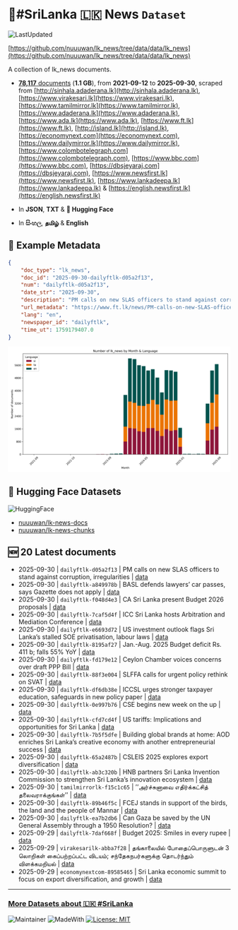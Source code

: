 # 📄#SriLanka 🇱🇰 News `Dataset`

![LastUpdated](https://img.shields.io/badge/last_updated-2025--09--30_03:18:29-green)

[https://github.com/nuuuwan/lk_news/tree/data/data/lk_news](https://github.com/nuuuwan/lk_news/tree/data/data/lk_news)

A collection of lk_news documents.

- [**78,117** documents](https://github.com/nuuuwan/lk_news/tree/data/data/lk_news) (**1.1 GB**), from **2021-09-12** to **2025-09-30**, scraped from [http://sinhala.adaderana.lk](http://sinhala.adaderana.lk), [https://www.virakesari.lk](https://www.virakesari.lk), [https://www.tamilmirror.lk](https://www.tamilmirror.lk), [https://www.adaderana.lk](https://www.adaderana.lk), [https://www.ada.lk](https://www.ada.lk), [https://www.ft.lk](https://www.ft.lk), [http://island.lk](http://island.lk), [https://economynext.com](https://economynext.com), [https://www.dailymirror.lk](https://www.dailymirror.lk), [https://www.colombotelegraph.com](https://www.colombotelegraph.com), [https://www.bbc.com](https://www.bbc.com), [https://dbsjeyaraj.com](https://dbsjeyaraj.com), [https://www.newsfirst.lk](https://www.newsfirst.lk), [https://www.lankadeepa.lk](https://www.lankadeepa.lk) & [https://english.newsfirst.lk](https://english.newsfirst.lk)

- In **JSON**, **TXT** & **🤗 Hugging Face**

- In **සිංහල**, **தமிழ்** & **English**

## 📝 Example Metadata

```json
{
    "doc_type": "lk_news",
    "doc_id": "2025-09-30-dailyftlk-d05a2f13",
    "num": "dailyftlk-d05a2f13",
    "date_str": "2025-09-30",
    "description": "PM calls on new SLAS officers to stand against corruption, irregularities",
    "url_metadata": "https://www.ft.lk/news/PM-calls-on-new-SLAS-officers-to-stand-against-corruption-irregularities/56-782390",
    "lang": "en",
    "newspaper_id": "dailyftlk",
    "time_ut": 1759179407.0
}
```

![Chart](https://raw.githubusercontent.com/nuuuwan/lk_news/refs/heads/data/data/lk_news/docs_by_month_and_lang.png)

## 🤗 Hugging Face Datasets

![HuggingFace](https://img.shields.io/badge/-HuggingFace-FDEE21?style=for-the-badge&logo=HuggingFace)

- [nuuuwan/lk-news-docs](https://huggingface.co/datasets/nuuuwan/lk-news-docs)
- [nuuuwan/lk-news-chunks](https://huggingface.co/datasets/nuuuwan/lk-news-chunks)

## 🆕 20 Latest documents

- 2025-09-30 | `dailyftlk-d05a2f13` | PM calls on new SLAS officers to stand against corruption, irregularities | [data](https://github.com/nuuuwan/lk_news/tree/data/data/lk_news/2020s/2025/2025-09-30-dailyftlk-d05a2f13)
- 2025-09-30 | `dailyftlk-a849978b` | BASL defends lawyers’ car passes, says Gazette does not apply | [data](https://github.com/nuuuwan/lk_news/tree/data/data/lk_news/2020s/2025/2025-09-30-dailyftlk-a849978b)
- 2025-09-30 | `dailyftlk-f048d4e3` | CA Sri Lanka present Budget 2026 proposals | [data](https://github.com/nuuuwan/lk_news/tree/data/data/lk_news/2020s/2025/2025-09-30-dailyftlk-f048d4e3)
- 2025-09-30 | `dailyftlk-7caf5d4f` | ICC Sri Lanka hosts Arbitration and Mediation Conference | [data](https://github.com/nuuuwan/lk_news/tree/data/data/lk_news/2020s/2025/2025-09-30-dailyftlk-7caf5d4f)
- 2025-09-30 | `dailyftlk-e6693d72` | US investment outlook flags Sri Lanka’s stalled SOE privatisation, labour laws | [data](https://github.com/nuuuwan/lk_news/tree/data/data/lk_news/2020s/2025/2025-09-30-dailyftlk-e6693d72)
- 2025-09-30 | `dailyftlk-8195af27` | Jan.-Aug. 2025 Budget deficit Rs. 411 b; falls 55% YoY | [data](https://github.com/nuuuwan/lk_news/tree/data/data/lk_news/2020s/2025/2025-09-30-dailyftlk-8195af27)
- 2025-09-30 | `dailyftlk-fd179e12` | Ceylon Chamber voices concerns over draft PPP Bill | [data](https://github.com/nuuuwan/lk_news/tree/data/data/lk_news/2020s/2025/2025-09-30-dailyftlk-fd179e12)
- 2025-09-30 | `dailyftlk-88f3e004` | SLFFA calls for urgent policy rethink on SVAT | [data](https://github.com/nuuuwan/lk_news/tree/data/data/lk_news/2020s/2025/2025-09-30-dailyftlk-88f3e004)
- 2025-09-30 | `dailyftlk-df6db38e` | ICCSL urges stronger taxpayer education, safeguards in new policy paper | [data](https://github.com/nuuuwan/lk_news/tree/data/data/lk_news/2020s/2025/2025-09-30-dailyftlk-df6db38e)
- 2025-09-30 | `dailyftlk-0e997b76` | CSE begins new week on the up | [data](https://github.com/nuuuwan/lk_news/tree/data/data/lk_news/2020s/2025/2025-09-30-dailyftlk-0e997b76)
- 2025-09-30 | `dailyftlk-cfd7cd4f` | US tariffs: Implications and opportunities for Sri Lanka | [data](https://github.com/nuuuwan/lk_news/tree/data/data/lk_news/2020s/2025/2025-09-30-dailyftlk-cfd7cd4f)
- 2025-09-30 | `dailyftlk-7b5f5dfe` | Building global brands at home: AOD enriches Sri Lanka’s creative economy with another entrepreneurial success | [data](https://github.com/nuuuwan/lk_news/tree/data/data/lk_news/2020s/2025/2025-09-30-dailyftlk-7b5f5dfe)
- 2025-09-30 | `dailyftlk-65a2487b` | CSLEIS 2025 explores export diversification | [data](https://github.com/nuuuwan/lk_news/tree/data/data/lk_news/2020s/2025/2025-09-30-dailyftlk-65a2487b)
- 2025-09-30 | `dailyftlk-ab3c320b` | HNB partners Sri Lanka Invention Commission to strengthen Sri Lanka’s innovation ecosystem | [data](https://github.com/nuuuwan/lk_news/tree/data/data/lk_news/2020s/2025/2025-09-30-dailyftlk-ab3c320b)
- 2025-09-30 | `tamilmirrorlk-f15c1c65` | ’’அர்ச்சுனாவை எதிர்க்கட்சித் தலைவராக்குங்கள்’’ | [data](https://github.com/nuuuwan/lk_news/tree/data/data/lk_news/2020s/2025/2025-09-30-tamilmirrorlk-f15c1c65)
- 2025-09-30 | `dailyftlk-89b46f5c` | FCEJ stands in support of the birds, the land and the people of Mannar | [data](https://github.com/nuuuwan/lk_news/tree/data/data/lk_news/2020s/2025/2025-09-30-dailyftlk-89b46f5c)
- 2025-09-30 | `dailyftlk-ea7b2db6` | Can Gaza be saved by the UN General Assembly through a 1950 Resolution? | [data](https://github.com/nuuuwan/lk_news/tree/data/data/lk_news/2020s/2025/2025-09-30-dailyftlk-ea7b2db6)
- 2025-09-29 | `dailyftlk-7daf668f` | Budget 2025: Smiles in every rupee | [data](https://github.com/nuuuwan/lk_news/tree/data/data/lk_news/2020s/2025/2025-09-29-dailyftlk-7daf668f)
- 2025-09-29 | `virakesarilk-abba7f28` | தங்காலையில் போதைப்பொருளுடன் 3 லொறிகள் கைப்பற்றப்பட்ட விடயம்; சந்தேகநபர்களுக்கு தொடர்ந்தும் விளக்கமறியல் | [data](https://github.com/nuuuwan/lk_news/tree/data/data/lk_news/2020s/2025/2025-09-29-virakesarilk-abba7f28)
- 2025-09-29 | `economynextcom-89585465` | Sri Lanka economic summit to focus on export diversification, and growth | [data](https://github.com/nuuuwan/lk_news/tree/data/data/lk_news/2020s/2025/2025-09-29-economynextcom-89585465)

---

### [More Datasets about 🇱🇰 #SriLanka](https://github.com/nuuuwan/lk_datasets)

![Maintainer](https://img.shields.io/badge/maintainer-nuuuwan-red)
![MadeWith](https://img.shields.io/badge/made_with-python-blue)
[![License: MIT](https://img.shields.io/badge/License-MIT-yellow.svg)](https://opensource.org/licenses/MIT)

